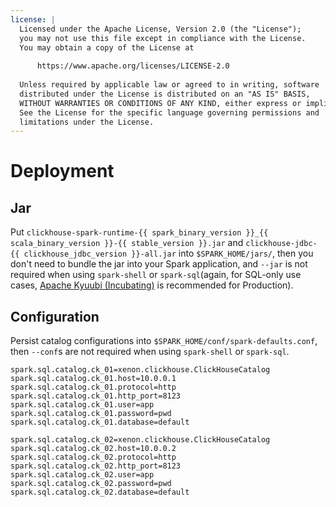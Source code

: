 ```yaml
---
license: |
  Licensed under the Apache License, Version 2.0 (the "License");
  you may not use this file except in compliance with the License.
  You may obtain a copy of the License at
  
      https://www.apache.org/licenses/LICENSE-2.0
  
  Unless required by applicable law or agreed to in writing, software
  distributed under the License is distributed on an "AS IS" BASIS,
  WITHOUT WARRANTIES OR CONDITIONS OF ANY KIND, either express or implied.
  See the License for the specific language governing permissions and
  limitations under the License.
---
```


Deployment
===

## Jar

Put `clickhouse-spark-runtime-{{ spark_binary_version }}_{{ scala_binary_version }}-{{ stable_version }}.jar` and
`clickhouse-jdbc-{{ clickhouse_jdbc_version }}-all.jar` into `$SPARK_HOME/jars/`, then you don't need to bundle the jar
into your Spark application, and `--jar` is not required when using `spark-shell` or `spark-sql`(again, for SQL-only
use cases, [Apache Kyuubi (Incubating)](https://github.com/apache/incubator-kyuubi) is recommended for Production).

## Configuration

Persist catalog configurations into `$SPARK_HOME/conf/spark-defaults.conf`, then `--conf`s are not required when using
`spark-shell` or `spark-sql`.

```
spark.sql.catalog.ck_01=xenon.clickhouse.ClickHouseCatalog
spark.sql.catalog.ck_01.host=10.0.0.1
spark.sql.catalog.ck_01.protocol=http
spark.sql.catalog.ck_01.http_port=8123
spark.sql.catalog.ck_01.user=app
spark.sql.catalog.ck_01.password=pwd
spark.sql.catalog.ck_01.database=default

spark.sql.catalog.ck_02=xenon.clickhouse.ClickHouseCatalog
spark.sql.catalog.ck_02.host=10.0.0.2
spark.sql.catalog.ck_02.protocol=http
spark.sql.catalog.ck_02.http_port=8123
spark.sql.catalog.ck_02.user=app
spark.sql.catalog.ck_02.password=pwd
spark.sql.catalog.ck_02.database=default
```
